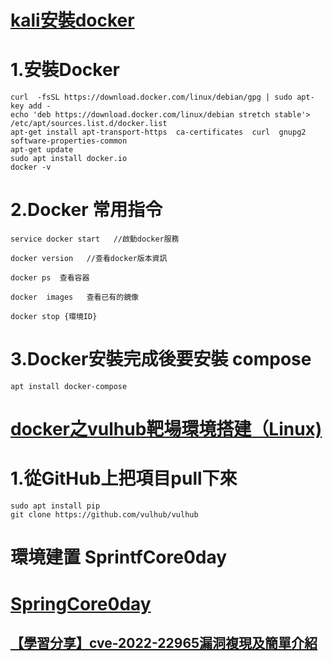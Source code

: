 # [kali安裝docker](https://blog.csdn.net/aodechudawei/article/details/122450720)

# 1.安裝Docker
```
curl  -fsSL https://download.docker.com/linux/debian/gpg | sudo apt-key add -
echo 'deb https://download.docker.com/linux/debian stretch stable'> /etc/apt/sources.list.d/docker.list
apt-get install apt-transport-https  ca-certificates  curl  gnupg2  software-properties-common
apt-get update 
sudo apt install docker.io
docker -v
```
# 2.Docker 常用指令
```
service docker start   //啟動docker服務
 
docker version   //查看docker版本資訊
 
docker ps  查看容器
 
docker  images   查看已有的鏡像

docker stop {環境ID}
```
# 3.Docker安裝完成後要安裝 compose
```
apt install docker-compose

```
# [docker之vulhub靶場環境搭建（Linux)](https://blog.csdn.net/qq_50953689/article/details/124616151)

# 1.從GitHub上把項目pull下來
```
sudo apt install pip
git clone https://github.com/vulhub/vulhub
```
# 環境建置 SprintfCore0day
# [SpringCore0day](https://github.com/craig/SpringCore0day)
## [【學習分享】cve-2022-22965漏洞複現及簡單介紹](https://www.bilibili.com/video/BV1W34y1s7ff/)

